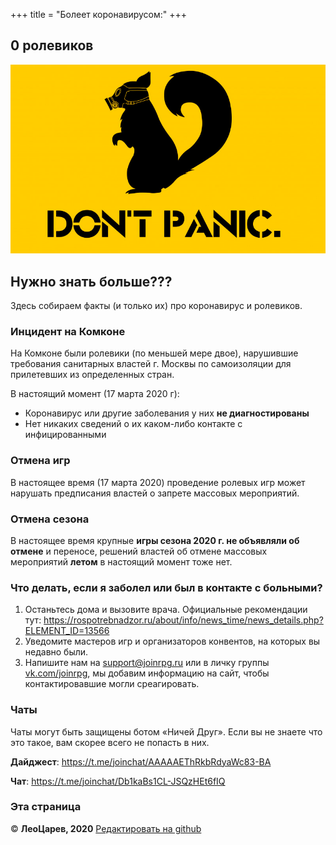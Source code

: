 +++
title = "Болеет коронавирусом:"
+++

## 0 ролевиков

![DO NOT PANIC](do-not-panic-skuns-protivogaz.jpg)

## Нужно знать больше???

Здесь собираем факты (и только их) про коронавирус и ролевиков.

### Инцидент на Комконе

На Комконе были ролевики (по меньшей мере двое), нарушившие требования санитарных властей г. Москвы по самоизоляции для прилетевших из определенных стран.

В настоящий момент (17 марта 2020 г):

- Коронавирус или другие заболевания у них **не диагностированы**
- Нет никаких сведений о их каком-либо контакте с инфицированными

### Отмена игр

В настоящее время (17 марта 2020) проведение ролевых игр может нарушать предписания властей о запрете массовых мероприятий.

### Отмена сезона

В настоящее время крупные **игры сезона 2020 г. не объявляли об отмене** и переносе, решений властей об отмене массовых мероприятий **летом** в настоящий момент тоже нет.

### Что делать, если я заболел или был в контакте с больными?

1. Останьтесь дома и вызовите врача. Официальные рекомендации тут: <https://rospotrebnadzor.ru/about/info/news_time/news_details.php?ELEMENT_ID=13566>
2. Уведомите мастеров игр и организаторов конвентов, на которых вы недавно были.
3. Напишите нам на <support@joinrpg.ru> или в личку группы [vk.com/joinrpg](https://vk.com/joinrpg), мы добавим информацию на сайт, чтобы контактировавшие могли среагировать.

### Чаты

Чаты могут быть защищены ботом «Ничей Друг». Если вы не знаете что это такое, вам скорее всего не попасть в них.

**Дайджест**: <https://t.me/joinchat/AAAAAEThRkbRdyaWc83-BA>

**Чат**: <https://t.me/joinchat/Db1kaBs1CL-JSQzHEt6fIQ>

### Эта страница

© **ЛеоЦарев, 2020**
[Редактировать на github](https://github.com/leotsarev/corona-comcon/blob/master/content/_index.md)
